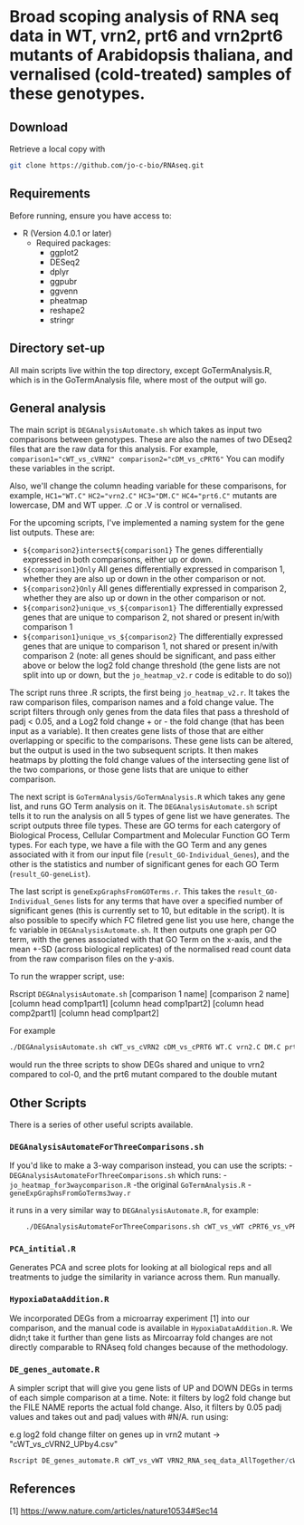 # Broad scoping analysis of RNA seq data in WT, vrn2, prt6 and vrn2prt6 mutants of Arabidopsis thaliana, and vernalised (cold-treated) samples of these genotypes.

## Download

Retrieve a local copy with

```sh
git clone https://github.com/jo-c-bio/RNAseq.git
```

## Requirements

Before running, ensure you have access to:
- R (Version 4.0.1 or later)
  - Required packages:
    - ggplot2
    - DESeq2
    - dplyr
    - ggpubr
    - ggvenn
    - pheatmap
    - reshape2
    - stringr

## Directory set-up

All main scripts live within the top directory, except GoTermAnalysis.R, which is in the GoTermAnalysis file, where most of the output will go. 

## General analysis

The main script is `DEGAnalysisAutomate.sh` which takes as input two comparisons between genotypes. These are also the names of two DEseq2 files that are the raw data for this analysis. For example, 
`comparison1="cWT_vs_cVRN2" comparison2="cDM_vs_cPRT6"`
You can modify these variables in the script.

Also, we'll change the column heading variable for these comparisons, for example,
`HC1="WT.C"`
`HC2="vrn2.C"`
`HC3="DM.C"`
`HC4="prt6.C"`
mutants are lowercase, DM and WT upper. .C or .V is control or vernalised.

For the upcoming scripts, I've implemented a naming system for the gene list outputs. These are:

- `${comparison2}intersect${comparison1}` The genes differentially expressed in both comparisons, either up or down.
- `${comparison1}Only` All genes differentially expressed in comparison 1, whether they are also up or down in the other comparison or not.
- `${comparison2}Only` All genes differentially expressed in comparison 2, whether they are also up or down in the other comparison or not.
- `${comparison2}unique_vs_${comparison1}` The differentially expressed genes that are unique to comparison 2, not shared or present in/with comparison 1
- `${comparison1}unique_vs_${comparison2}` The differentially expressed genes that are unique to comparison 1, not shared or present in/with comparison 2
(note: all genes should be significant, and pass either above or below the log2 fold change threshold (the gene lists are not split into up or down, but the `jo_heatmap_v2.r` code is editable to do so))

The script runs three .R scripts, the first being `jo_heatmap_v2.r`. It takes the raw comparison files, comparison names and a fold change value. The script filters through only genes from the data files that pass a threshold of padj < 0.05, and a Log2 fold change + or - the fold change (that has been input as a variable). It then creates gene lists of those that are either overlapping or specific to the comparisons. These gene lists can be altered, but the output is used in the two subsequent scripts. It then makes heatmaps by plotting the fold change values of the intersecting gene list of the two comparions, or those gene lists that are unique to either comparison. 

The next script is `GoTermAnalysis/GoTermAnalysis.R` which takes any gene list, and runs GO Term analysis on it. The `DEGAnalysisAutomate.sh` script tells it to run the analysis on all 5 types of gene list we have generates. The script outputs three file types. These are GO terms for each catergory of Biological Process, Cellular Compartment and Molecular Function GO Term types. For each type, we have a file with the GO Term and any genes associated with it from our input file (`result_GO-Individual_Genes`), and the other is the statistics and number of significant genes for each GO Term (`result_GO-geneList`). 

The last script is `geneExpGraphsFromGOTerms.r`. This takes the `result_GO-Individual_Genes` lists for any terms that have over a specified number of significant genes (this is currently set to 10, but editable in the script). It is also possible to specify which FC filetred gene list you use here, change the fc variable in `DEGAnalysisAutomate.sh`. It then outputs one graph per GO term, with the genes associated with that GO Term on the x-axis, and the mean +-SD (across biological replicates) of the normalised read count data from the raw comparison files on the y-axis. 




To run the wrapper script, use:

Rscript `DEGAnalysisAutomate.sh` [comparison 1 name] [comparison 2 name] [column head comp1part1] [column head comp1part2] [column head comp2part1] [column head comp1part2]

For example 

```sh
./DEGAnalysisAutomate.sh cWT_vs_cVRN2 cDM_vs_cPRT6 WT.C vrn2.C DM.C prt6.C
```

would run the three scripts to show DEGs shared and unique to vrn2 compared to col-0, and the prt6 mutant compared to the double mutant

## Other Scripts

There is a series of other useful scripts available.

### `DEGAnalysisAutomateForThreeComparisons.sh`
If you'd like to make a 3-way comparison instead, you can use the scripts:
    - `DEGAnalysisAutomateForThreeComparisons.sh`
    which runs:
        -`jo_heatmap_for3waycomparison.R`
        -the original `GoTermAnalysis.R`
        -`geneExpGraphsFromGoTerms3way.r`

it runs in a very similar way to `DEGAnalysisAutomate.R`, for example:
```sh
    ./DEGAnalysisAutomateForThreeComparisons.sh cWT_vs_vWT cPRT6_vs_vPRT6 cDM_vs_vDM WT.C WT.V prt6.C prt6.V DM.C DM.V
```

### `PCA_intitial.R`

Generates PCA and scree plots for looking at all biological reps and all treatments to judge the similarity in variance across them. Run manually. 

### `HypoxiaDataAddition.R`
We incorporated DEGs from a microarray experiment [1] into our comparison, and the manual code is available in `HypoxiaDataAddition.R`. We didn;t take it further than gene lists as Mircoarray fold changes are not directly comparable to RNAseq fold changes because of the methodology. 

### `DE_genes_automate.R`

A simpler script that will give you gene lists of UP and DOWN DEGs in terms of each simple comparison at a time. 
Note: it filters by log2 fold change but the FILE NAME reports the actual fold change. Also, it filters by 0.05 padj values and takes out and padj values with #N/A.
run using:

e.g log2 fold change filter on genes up in vrn2 mutant  -> "cWT_vs_cVRN2_UPby4.csv"

```R
Rscript DE_genes_automate.R cWT_vs_vWT VRN2_RNA_seq_data_AllTogether/cWT_vs_vWT_0FC.csv 
``` 
## References 

[1] https://www.nature.com/articles/nature10534#Sec14
